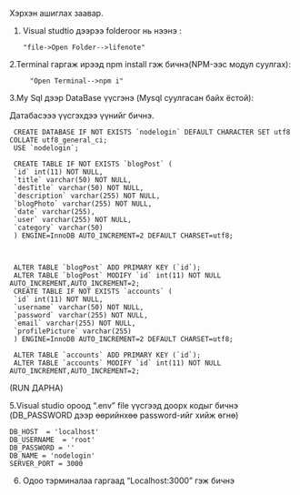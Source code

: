 Хэрхэн ашиглах заавар.

  1. Visual studtio дээрээ folderoor нь нээнэ :

         "file->Open Folder-->lifenote"
  
  2.Terminal гаргаж ирээд npm install гэж бичнэ(NPM-ээс модул суулгах):
   
         "Open Terminal-->npm i"
  
  3.My Sql дээр DataBase үүсгэнэ (Mysql суулгасан байх ёстой):
      
   Датабасэээ үүсгэхдээ үүнийг бичнэ.


     CREATE DATABASE IF NOT EXISTS `nodelogin` DEFAULT CHARACTER SET utf8 COLLATE utf8_general_ci;
     USE `nodelogin`;

     CREATE TABLE IF NOT EXISTS `blogPost` (
     `id` int(11) NOT NULL,
     `title` varchar(50) NOT NULL,
     `desTitle` varchar(50) NOT NULL,
     `description` varchar(255) NOT NULL,
     `blogPhoto` varchar(255) NOT NULL,
     `date` varchar(255),
     `user` varchar(255) NOT NULL,
     `category` varchar(50)
     ) ENGINE=InnoDB AUTO_INCREMENT=2 DEFAULT CHARSET=utf8;



     ALTER TABLE `blogPost` ADD PRIMARY KEY (`id`);
     ALTER TABLE `blogPost` MODIFY `id` int(11) NOT NULL AUTO_INCREMENT,AUTO_INCREMENT=2;
     CREATE TABLE IF NOT EXISTS `accounts` (
     `id` int(11) NOT NULL,
     `username` varchar(50) NOT NULL,
     `password` varchar(255) NOT NULL,
     `email` varchar(255) NOT NULL,
     `profilePicture` varchar(255)
     ) ENGINE=InnoDB AUTO_INCREMENT=2 DEFAULT CHARSET=utf8;

     ALTER TABLE `accounts` ADD PRIMARY KEY (`id`);
     ALTER TABLE `accounts` MODIFY `id` int(11) NOT NULL AUTO_INCREMENT,AUTO_INCREMENT=2; 
   (RUN ДАРНА)
 

 



5.Visual studio ороод “.env” file үүсгээд доорх кодыг бичнэ (DB_PASSWORD дээр өөрийнхөө password-ийг хийж өгнө)
  
    DB_HOST  = 'localhost'
    DB_USERNAME  = 'root'
    DB_PASSWORD = ''
    DB_NAME = 'nodelogin'
    SERVER_PORT = 3000
    
    
 6. Одоо тэрминалаа гаргаад “Localhost:3000” гэж бичнэ










